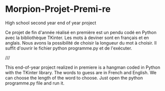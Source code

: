 # Morpion-Projet-Premi-re
High school second year end of year project

Ce projet de fin d'année réalisé en première est un pendu codé en Python avec la bibliothèque TKinter. Les mots à deviner sont en français et en anglais. Nous avons la possibilité de choisir la longueur du mot à choisir. Il suffit d'ouvrir le fichier python programme.py et de l'exécuter.

///

This end-of-year project realized in premiere is a hangman coded in Python with the TKinter library. The words to guess are in French and English. We can choose the length of the word to choose. Just open the python programme.py file and run it.
